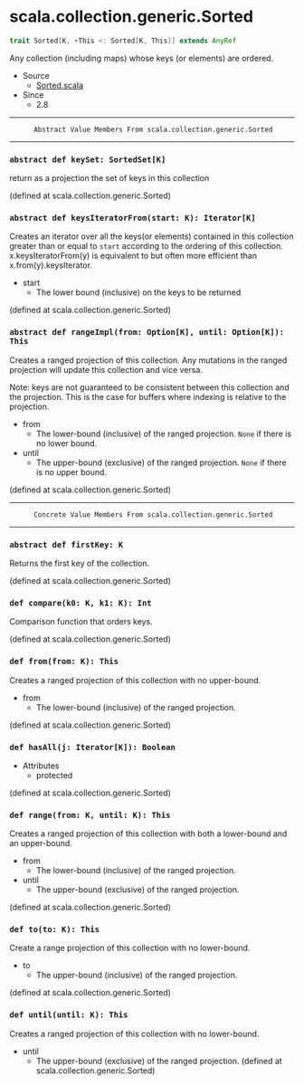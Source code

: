 
#                       scala.collection.generic.Sorted                       #

```scala
trait Sorted[K, +This <: Sorted[K, This]] extends AnyRef
```

Any collection (including maps) whose keys (or elements) are ordered.

* Source
  * [Sorted.scala](https://github.com/scala/scala/tree/6d09a1ba5f/src/library/scala/collection/generic/Sorted.scala#L1)
* Since
  * 2.8


--------------------------------------------------------------------------------
          Abstract Value Members From scala.collection.generic.Sorted
--------------------------------------------------------------------------------


### `abstract def keySet: SortedSet[K]`                                      ###

return as a projection the set of keys in this collection

(defined at scala.collection.generic.Sorted)


### `abstract def keysIteratorFrom(start: K): Iterator[K]`                   ###

Creates an iterator over all the keys(or elements) contained in this collection
greater than or equal to `start` according to the ordering of this collection.
x.keysIteratorFrom(y) is equivalent to but often more efficient than
x.from(y).keysIterator.

* start
  * The lower bound (inclusive) on the keys to be returned

(defined at scala.collection.generic.Sorted)


### `abstract def rangeImpl(from: Option[K], until: Option[K]): This`        ###

Creates a ranged projection of this collection. Any mutations in the ranged
projection will update this collection and vice versa.

Note: keys are not guaranteed to be consistent between this collection and the
projection. This is the case for buffers where indexing is relative to the
projection.

* from
  * The lower-bound (inclusive) of the ranged projection. `None` if there is no
    lower bound.
* until
  * The upper-bound (exclusive) of the ranged projection. `None` if there is no
    upper bound.

(defined at scala.collection.generic.Sorted)


--------------------------------------------------------------------------------
          Concrete Value Members From scala.collection.generic.Sorted
--------------------------------------------------------------------------------


### `abstract def firstKey: K`                                               ###

Returns the first key of the collection.

(defined at scala.collection.generic.Sorted)


### `def compare(k0: K, k1: K): Int`                                         ###

Comparison function that orders keys.

(defined at scala.collection.generic.Sorted)


### `def from(from: K): This`                                                ###

Creates a ranged projection of this collection with no upper-bound.

* from
  * The lower-bound (inclusive) of the ranged projection.

(defined at scala.collection.generic.Sorted)


### `def hasAll(j: Iterator[K]): Boolean`                                    ###

* Attributes
  * protected

(defined at scala.collection.generic.Sorted)


### `def range(from: K, until: K): This`                                     ###

Creates a ranged projection of this collection with both a lower-bound and an
upper-bound.

* from
  * The lower-bound (inclusive) of the ranged projection.
* until
  * The upper-bound (exclusive) of the ranged projection.

(defined at scala.collection.generic.Sorted)


### `def to(to: K): This`                                                    ###

Create a range projection of this collection with no lower-bound.

* to
  * The upper-bound (inclusive) of the ranged projection.

(defined at scala.collection.generic.Sorted)


### `def until(until: K): This`                                              ###

Creates a ranged projection of this collection with no lower-bound.

* until
  * The upper-bound (exclusive) of the ranged projection.
(defined at scala.collection.generic.Sorted)
